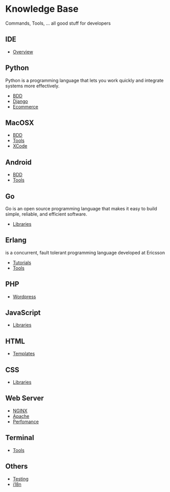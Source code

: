 # Knowledge Base

Commands, Tools, ... all good stuff for developers

## IDE

* [Overview](IDE/Overview.md)

## Python

Python is a programming language that lets you work quickly and integrate systems more effectively.

* [BDD](Python/BDD.md)
* [Django](Python/Django.md)
* [Ecommerce](Python/Ecommerce.md)

## MacOSX

* [BDD](MacOSX/BDD.md)
* [Tools](MacOSX/Tools.md)
* [XCode](MacOSX/XCode.md)

## Android

* [BDD](Android/BDD.md)
* [Tools](Android/Tools.md)

## Go

Go is an open source programming language that makes it easy to build simple, reliable, and efficient software.

* [Libraries](Go/Libraries.md)

## Erlang

is a concurrent, fault tolerant programming language developed at Ericsson

* [Tutorials](Erlang/Tutorials.md)
* [Tools](Erlang/Tools.md)

## PHP

* [Wordpress](PHP/Wordpress.md)

## JavaScript

* [Libraries](JavaScript/Libraries.md)

## HTML

* [Templates](HTML/Templates.md)

## CSS

* [Libraries](CSS/Libraries.md)

## Web Server

* [NGINX](Server/Nginx.md)
* [Apache](Server/Apache.md)
* [Perfomance](Server/Perfomance.md)

## Terminal

* [Tools](Terminal/Tools.md)

## Others

* [Testing](Others/Testings.md)
* [i18n](Others/i18n.md)
